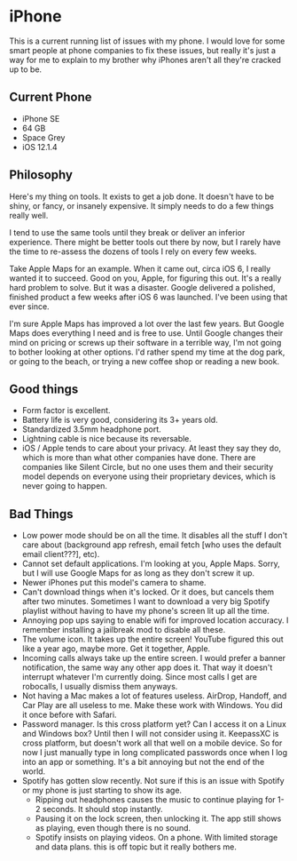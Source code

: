 # iPhone

This is a current running list of issues with my phone. I would love for some smart people at phone companies to fix these issues, but really it's just a way for me to explain to my brother why iPhones aren't all they're cracked up to be.

## Current Phone

* iPhone SE
* 64 GB
* Space Grey
* iOS 12.1.4

## Philosophy

Here's my thing on tools. It exists to get a job done. It doesn't have to be shiny, or fancy, or insanely expensive. It simply needs to do a few things really well.

I tend to use the same tools until they break or deliver an inferior experience. There might be better tools out there by now, but I rarely have the time to re-assess the dozens of tools I rely on every few weeks.

Take Apple Maps for an example. When it came out, circa iOS 6, I really wanted it to succeed. Good on you, Apple, for figuring this out. It's a really hard problem to solve. But it was a disaster. Google delivered a polished, finished product a few weeks after iOS 6 was launched. I've been using that ever since.

I'm sure Apple Maps has improved a lot over the last few years. But Google Maps does everything I need and is free to use. Until Google changes their mind on pricing or screws up their software in a terrible way, I'm not going to bother looking at other options. I'd rather spend my time at the dog park, or going to the beach, or trying a new coffee shop or reading a new book.

## Good things
* Form factor is excellent.
* Battery life is very good, considering its 3+ years old.
* Standardized 3.5mm headphone port.
* Lightning cable is nice because its reversable.
* iOS / Apple tends to care about your privacy. At least they say they do, which is more than what other companies have done. There are companies like Silent Circle, but no one uses them and their security model depends on everyone using their proprietary devices, which is never going to happen.


## Bad Things
* Low power mode should be on all the time. It disables all the stuff I don't care about (background app refresh, email fetch [who uses the default email client???], etc).
* Cannot set default applications. I'm looking at you, Apple Maps. Sorry, but I will use Google Maps for as long as they don't screw it up.
* Newer iPhones put this model's camera to shame.
* Can't download things when it's locked. Or it does, but cancels them after two minutes. Sometimes I want to download a very big Spotify playlist without having to have my phone's screen lit up all the time.
* Annoying pop ups saying to enable wifi for improved location accuracy. I remember installing a jailbreak mod to disable all these.
* The volume icon. It takes up the entire screen! YouTube figured this out like a year ago, maybe more. Get it together, Apple.
* Incoming calls always take up the entire screen. I would prefer a banner notification, the same way any other app does it. That way it doesn't interrupt whatever I'm currently doing. Since most calls I get are robocalls, I usually dismiss them anyways.
* Not having a Mac makes a lot of features useless. AirDrop, Handoff, and Car Play are all useless to me. Make these work with Windows. You did it once before with Safari.
* Password manager. Is this cross platform yet? Can I access it on a Linux and Windows box? Until then I will not consider using it. KeepassXC is cross platform, but doesn't work all that well on a mobile device. So for now I just manually type in long complicated passwords once when I log into an app or something. It's a bit annoying but not the end of the world.
* Spotify has gotten slow recently. Not sure if this is an issue with Spotify or my phone is just starting to show its age.
  * Ripping out headphones causes the music to continue playing for 1-2 seconds. It should stop instantly.
  * Pausing it on the lock screen, then unlocking it. The app still shows as playing, even though there is no sound.
  * Spotify insists on playing videos. On a phone. With limited storage and data plans. this is off topic but it really bothers me.
